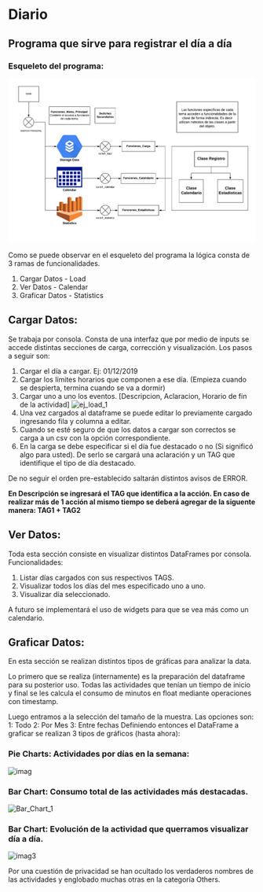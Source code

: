 # Diario

## Programa que sirve para registrar el día a día

### Esqueleto del programa:
![esqueleto_programa](https://raw.githubusercontent.com/brianreinke95/Diario/master/Diario_Diagrama.png)

Como se puede observar en el esqueleto del programa la lógica consta de 3 ramas de funcionalidades. 
1. Cargar Datos - Load
2. Ver Datos - Calendar
3. Graficar Datos - Statistics

## Cargar Datos:
Se trabaja por consola. Consta de una interfaz que por medio de inputs se accede distintas secciones de carga, corrección y visualización.
Los pasos a seguir son: 
  1. Cargar el día a cargar. Ej: 01/12/2019
  2. Cargar los límites horarios que componen a ese día. (Empieza cuando se despierta, termina cuando se va a dormir)
  3. Cargar uno a uno los eventos. [Descripcion, Aclaracion, Horario de fin de la actividad]
  ![ej_load_1](https://user-images.githubusercontent.com/28718644/73139903-b0be1f80-4051-11ea-859d-915ba5b4f03d.png)
  4. Una vez cargados al dataframe se puede editar lo previamente cargado ingresando fila y columna a editar.
  5. Cuando se esté seguro de que los datos a cargar son correctos se carga a un csv con la opción correspondiente.
  6. En la carga se debe especificar si el día fue destacado o no (Si significó algo para usted). De serlo se cargará una aclaración y un TAG que identifique el tipo de día destacado.

De no seguir el orden pre-establecido saltarán distintos avisos de ERROR.

**En Descripción se ingresará el TAG que identifica a la acción. En caso de realizar más de 1 acción al mismo tiempo se deberá
agregar de la siguente manera: TAG1 + TAG2**

## Ver Datos:
Toda esta sección consiste en visualizar distintos DataFrames por consola. 
Funcionalidades:
  1. Listar días cargados con sus respectivos TAGS. 
  2. Visualizar todos los días del mes especificado uno a uno.
  3. Visualizar día seleccionado.
  
A futuro se implementará el uso de widgets para que se vea más como un calendario.

## Graficar Datos:
En esta sección se realizan distintos tipos de gráficas para analizar la data. 

Lo primero que se realiza (internamente) es la preparación del dataframe para su posterior uso. Todas las actividades que tenían un tiempo
de inicio y final se les calcula el consumo de minutos en float mediante operaciones con timestamp.

Luego entramos a la selección del tamaño de la muestra. 
Las opciones son:
  1: Todo
  2: Por Mes
  3: Entre fechas
Definiendo entonces el DataFrame a graficar se realizan 3 tipos de gráficos (hasta ahora):
  ### Pie Charts: Actividades por días en la semana:
  ![imag](https://user-images.githubusercontent.com/28718644/73139698-73f12900-404f-11ea-978d-993bdb911db6.png)
  
  ### Bar Chart: Consumo total de las actividades más destacadas.
  ![Bar_Chart_1](https://user-images.githubusercontent.com/28718644/73139918-e82ccc00-4051-11ea-83da-103072b44e19.png)

  ### Bar Chart: Evolución de la actividad que querramos visualizar día a día.
  ![imag3](https://user-images.githubusercontent.com/28718644/73139696-705da200-404f-11ea-9475-e4767d10c93b.png)

Por una cuestión de privacidad se han ocultado los verdaderos nombres de las actividades y englobado muchas otras en la categoría Others.





